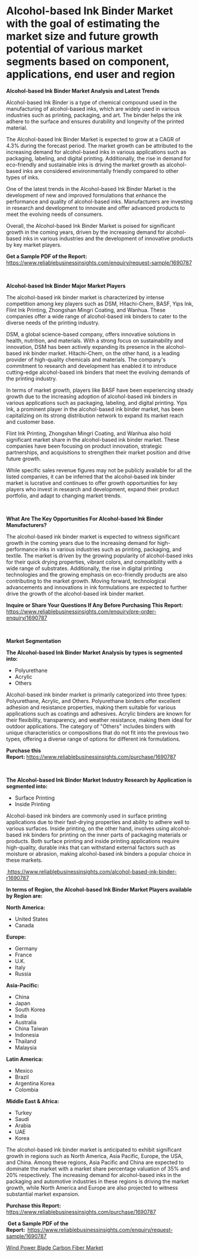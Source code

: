 <p><h1>Alcohol-based Ink Binder Market with the goal of estimating the market size and future growth potential of various market segments based on component, applications, end user and region</h1></p><p><strong>Alcohol-based Ink Binder Market Analysis and Latest Trends</strong></p>
<p><p>Alcohol-based Ink Binder is a type of chemical compound used in the manufacturing of alcohol-based inks, which are widely used in various industries such as printing, packaging, and art. The binder helps the ink adhere to the surface and ensures durability and longevity of the printed material. </p><p>The Alcohol-based Ink Binder Market is expected to grow at a CAGR of 4.3% during the forecast period. The market growth can be attributed to the increasing demand for alcohol-based inks in various applications such as packaging, labeling, and digital printing. Additionally, the rise in demand for eco-friendly and sustainable inks is driving the market growth as alcohol-based inks are considered environmentally friendly compared to other types of inks.</p><p>One of the latest trends in the Alcohol-based Ink Binder Market is the development of new and improved formulations that enhance the performance and quality of alcohol-based inks. Manufacturers are investing in research and development to innovate and offer advanced products to meet the evolving needs of consumers.</p><p>Overall, the Alcohol-based Ink Binder Market is poised for significant growth in the coming years, driven by the increasing demand for alcohol-based inks in various industries and the development of innovative products by key market players.</p></p>
<p><strong>Get a Sample PDF of the Report:&nbsp;</strong> <a href="https://www.reliablebusinessinsights.com/enquiry/request-sample/1690787">https://www.reliablebusinessinsights.com/enquiry/request-sample/1690787</a></p>
<p>&nbsp;</p>
<p><strong>Alcohol-based Ink Binder Major Market Players</strong></p>
<p><p>The alcohol-based ink binder market is characterized by intense competition among key players such as DSM, Hitachi-Chem, BASF, Yips Ink, Flint Ink Printing, Zhongshan Mingri Coating, and Wanhua. These companies offer a wide range of alcohol-based ink binders to cater to the diverse needs of the printing industry.</p><p>DSM, a global science-based company, offers innovative solutions in health, nutrition, and materials. With a strong focus on sustainability and innovation, DSM has been actively expanding its presence in the alcohol-based ink binder market. Hitachi-Chem, on the other hand, is a leading provider of high-quality chemicals and materials. The company's commitment to research and development has enabled it to introduce cutting-edge alcohol-based ink binders that meet the evolving demands of the printing industry.</p><p>In terms of market growth, players like BASF have been experiencing steady growth due to the increasing adoption of alcohol-based ink binders in various applications such as packaging, labeling, and digital printing. Yips Ink, a prominent player in the alcohol-based ink binder market, has been capitalizing on its strong distribution network to expand its market reach and customer base.</p><p>Flint Ink Printing, Zhongshan Mingri Coating, and Wanhua also hold significant market share in the alcohol-based ink binder market. These companies have been focusing on product innovation, strategic partnerships, and acquisitions to strengthen their market position and drive future growth.</p><p>While specific sales revenue figures may not be publicly available for all the listed companies, it can be inferred that the alcohol-based ink binder market is lucrative and continues to offer growth opportunities for key players who invest in research and development, expand their product portfolio, and adapt to changing market trends.</p></p>
<p>&nbsp;</p>
<p><strong>What Are The Key Opportunities For Alcohol-based Ink Binder Manufacturers?</strong></p>
<p><p>The alcohol-based ink binder market is expected to witness significant growth in the coming years due to the increasing demand for high-performance inks in various industries such as printing, packaging, and textile. The market is driven by the growing popularity of alcohol-based inks for their quick drying properties, vibrant colors, and compatibility with a wide range of substrates. Additionally, the rise in digital printing technologies and the growing emphasis on eco-friendly products are also contributing to the market growth. Moving forward, technological advancements and innovations in ink formulations are expected to further drive the growth of the alcohol-based ink binder market.</p></p>
<p><strong>Inquire or Share Your Questions If Any Before Purchasing This Report:</strong> <a href="https://www.reliablebusinessinsights.com/enquiry/pre-order-enquiry/1690787">https://www.reliablebusinessinsights.com/enquiry/pre-order-enquiry/1690787</a></p>
<p>&nbsp;</p>
<p><strong>Market Segmentation</strong></p>
<p><strong>The Alcohol-based Ink Binder Market Analysis by types is segmented into:</strong></p>
<p><ul><li>Polyurethane</li><li>Acrylic</li><li>Others</li></ul></p>
<p><p>Alcohol-based ink binder market is primarily categorized into three types: Polyurethane, Acrylic, and Others. Polyurethane binders offer excellent adhesion and resistance properties, making them suitable for various applications such as coatings and adhesives. Acrylic binders are known for their flexibility, transparency, and weather resistance, making them ideal for outdoor applications. The category of "Others" includes binders with unique characteristics or compositions that do not fit into the previous two types, offering a diverse range of options for different ink formulations.</p></p>
<p><strong>Purchase this Report:&nbsp;</strong><a href="https://www.reliablebusinessinsights.com/purchase/1690787">https://www.reliablebusinessinsights.com/purchase/1690787</a></p>
<p>&nbsp;</p>
<p><strong>The Alcohol-based Ink Binder Market Industry Research by Application is segmented into:</strong></p>
<p><ul><li>Surface Printing</li><li>Inside Printing</li></ul></p>
<p><p>Alcohol-based ink binders are commonly used in surface printing applications due to their fast-drying properties and ability to adhere well to various surfaces. Inside printing, on the other hand, involves using alcohol-based ink binders for printing on the inner parts of packaging materials or products. Both surface printing and inside printing applications require high-quality, durable inks that can withstand external factors such as moisture or abrasion, making alcohol-based ink binders a popular choice in these markets.</p></p>
<p><a href="https://www.reliablebusinessinsights.com/alcohol-based-ink-binder-r1690787">&nbsp;https://www.reliablebusinessinsights.com/alcohol-based-ink-binder-r1690787</a></p>
<p><strong>In terms of Region, the Alcohol-based Ink Binder Market Players available by Region are:</strong></p>
<p>
    <p> <strong> North America: </strong>
        <ul>
            <li>United States</li>
            <li>Canada</li>
        </ul>
        </p> 
    <p> <strong> Europe: </strong>
        <ul>
            <li>Germany</li>
            <li>France</li>
            <li>U.K.</li>
            <li>Italy</li>
            <li>Russia</li>
        </ul>
        </p> 
    <p> <strong> Asia-Pacific: </strong>
        <ul>
            <li>China</li>
            <li>Japan</li>
            <li>South Korea</li>
            <li>India</li>
            <li>Australia</li>
            <li>China Taiwan</li>
            <li>Indonesia</li>
            <li>Thailand</li>
            <li>Malaysia</li>
        </ul>
        </p> 
    <p> <strong> Latin America: </strong>
        <ul>
            <li>Mexico</li>
            <li>Brazil</li>
            <li>Argentina Korea</li>
            <li>Colombia</li>
        </ul>
        </p> 
    <p> <strong> Middle East & Africa: </strong>
        <ul>
            <li>Turkey</li>
            <li>Saudi</li>
            <li>Arabia</li>
            <li>UAE</li>
            <li>Korea</li>
        </ul>
    </p>
    </p>
<p><p>The alcohol-based ink binder market is anticipated to exhibit significant growth in regions such as North America, Asia Pacific, Europe, the USA, and China. Among these regions, Asia Pacific and China are expected to dominate the market with a market share percentage valuation of 35% and 20% respectively. The increasing demand for alcohol-based inks in the packaging and automotive industries in these regions is driving the market growth, while North America and Europe are also projected to witness substantial market expansion.</p></p>
<p><strong>Purchase this Report: </strong><a href="https://www.reliablebusinessinsights.com/purchase/1690787">https://www.reliablebusinessinsights.com/purchase/1690787</a></p>
<p>&nbsp;<strong>Get a Sample PDF of the Report:&nbsp;&nbsp;</strong><a href="https://www.reliablebusinessinsights.com/enquiry/request-sample/1690787">https://www.reliablebusinessinsights.com/enquiry/request-sample/1690787</a></p>
<p><strong></strong></p>
<p><p><a href="https://github.com/NorbertYates/Market-Research-Report-List-6/blob/main/wind-power-blade-carbon-fiber-market.md">Wind Power Blade Carbon Fiber Market</a></p></p>